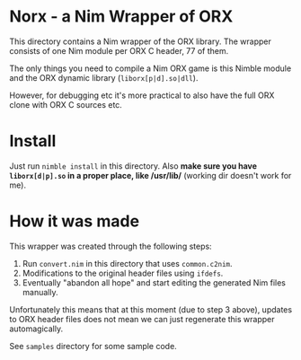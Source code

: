 # Norx - a Nim Wrapper of ORX
This directory contains a Nim wrapper of the ORX library. The wrapper consists of one Nim module per ORX C header, 77 of them.

The only things you need to compile a Nim ORX game is this Nimble module and the ORX dynamic library (`liborx[p|d].so|dll`).

However, for debugging etc it's more practical to also have the full ORX clone with ORX C sources etc.

# Install
Just run `nimble install` in this directory. Also **make sure you have `liborx[d|p].so` in a proper place, like /usr/lib/** (working dir doesn't work for me).

# How it was made
This wrapper was created through the following steps:

1. Run `convert.nim` in this directory that uses `common.c2nim`.
2. Modifications to the original header files using `ifdefs`.
3. Eventually "abandon all hope" and start editing the generated Nim files manually.

Unfortunately this means that at this moment (due to step 3 above), updates to ORX header files does not mean we can just regenerate this wrapper automagically.

See `samples` directory for some sample code.